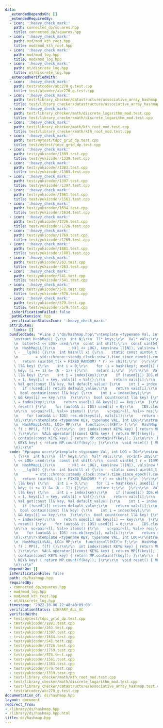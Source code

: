 ```yaml
---
data:
  _extendedDependsOn: []
  _extendedRequiredBy:
  - icon: ':heavy_check_mark:'
    path: connected_dp/squares.hpp
    title: connected_dp/squares.hpp
  - icon: ':heavy_check_mark:'
    path: mod/mod_kth_root.hpp
    title: mod/mod_kth_root.hpp
  - icon: ':heavy_check_mark:'
    path: mod/mod_log.hpp
    title: mod/mod_log.hpp
  - icon: ':heavy_check_mark:'
    path: nt/discrete_log.hpp
    title: nt/discrete_log.hpp
  _extendedVerifiedWith:
  - icon: ':heavy_check_mark:'
    path: test/atcoder/abc270_g.test.cpp
    title: test/atcoder/abc270_g.test.cpp
  - icon: ':heavy_check_mark:'
    path: test/library_checker/datastructure/associative_array_hashmap.test.cpp
    title: test/library_checker/datastructure/associative_array_hashmap.test.cpp
  - icon: ':heavy_check_mark:'
    path: test/library_checker/math/discrete_logarithm_mod.test.cpp
    title: test/library_checker/math/discrete_logarithm_mod.test.cpp
  - icon: ':heavy_check_mark:'
    path: test/library_checker/math/kth_root_mod.test.cpp
    title: test/library_checker/math/kth_root_mod.test.cpp
  - icon: ':heavy_check_mark:'
    path: test/mytest/tdpc_grid_dp.test.cpp
    title: test/mytest/tdpc_grid_dp.test.cpp
  - icon: ':heavy_check_mark:'
    path: test/yukicoder/1339.test.cpp
    title: test/yukicoder/1339.test.cpp
  - icon: ':heavy_check_mark:'
    path: test/yukicoder/1383.test.cpp
    title: test/yukicoder/1383.test.cpp
  - icon: ':heavy_check_mark:'
    path: test/yukicoder/1397.test.cpp
    title: test/yukicoder/1397.test.cpp
  - icon: ':heavy_check_mark:'
    path: test/yukicoder/1561.test.cpp
    title: test/yukicoder/1561.test.cpp
  - icon: ':heavy_check_mark:'
    path: test/yukicoder/1634.test.cpp
    title: test/yukicoder/1634.test.cpp
  - icon: ':heavy_check_mark:'
    path: test/yukicoder/1726.test.cpp
    title: test/yukicoder/1726.test.cpp
  - icon: ':heavy_check_mark:'
    path: test/yukicoder/1769.test.cpp
    title: test/yukicoder/1769.test.cpp
  - icon: ':heavy_check_mark:'
    path: test/yukicoder/1881.test.cpp
    title: test/yukicoder/1881.test.cpp
  - icon: ':heavy_check_mark:'
    path: test/yukicoder/263.test.cpp
    title: test/yukicoder/263.test.cpp
  - icon: ':heavy_check_mark:'
    path: test/yukicoder/541.test.cpp
    title: test/yukicoder/541.test.cpp
  - icon: ':heavy_check_mark:'
    path: test/yukicoder/578.test.cpp
    title: test/yukicoder/578.test.cpp
  - icon: ':heavy_check_mark:'
    path: test/yukicoder/579.test.cpp
    title: test/yukicoder/579.test.cpp
  _isVerificationFailed: false
  _pathExtension: hpp
  _verificationStatusIcon: ':heavy_check_mark:'
  attributes:
    links: []
  bundledCode: "#line 2 \"ds/hashmap.hpp\"\ntemplate <typename Val, int LOG = 20>\r\
    \nstruct HashMapLL {\r\n  int N;\r\n  ll* keys;\r\n  Val* vals;\r\n  vc<int> IDS;\r\
    \n  bitset<1 << LOG> used;\r\n  const int shift;\r\n  const uint64_t r = 11995408973635179863ULL;\r\
    \n  HashMapLL()\r\n      : N(1 << LOG), keys(new ll[N]), vals(new Val[N]), shift(64\
    \ - __lg(N)) {}\r\n  int hash(ll x) {\r\n    static const uint64_t FIXED_RANDOM\r\
    \n        = std::chrono::steady_clock::now().time_since_epoch().count();\r\n \
    \   return (uint64_t(x + FIXED_RANDOM) * r) >> shift;\r\n  }\r\n\r\n  int index(const\
    \ ll& key) {\r\n    int i = 0;\r\n    for (i = hash(key); used[i] && keys[i] !=\
    \ key; (i += 1) &= (N - 1)) {}\r\n    return i;\r\n  }\r\n\r\n  Val& operator[](const\
    \ ll& key) {\r\n    int i = index(key);\r\n    if (!used[i]) IDS.eb(i), used[i]\
    \ = 1, keys[i] = key, vals[i] = Val{};\r\n    return vals[i];\r\n  }\r\n\r\n \
    \ Val get(const ll& key, Val default_value) {\r\n    int i = index(key);\r\n \
    \   if (!used[i]) return default_value;\r\n    return vals[i];\r\n  }\r\n\r\n\
    \  bool contain(const ll& key) {\r\n    int i = index(key);\r\n    return used[i]\
    \ && keys[i] == key;\r\n  }\r\n\r\n  bool count(const ll& key) {\r\n    int i\
    \ = index(key);\r\n    return used[i] && keys[i] == key;\r\n  }\r\n\r\n  void\
    \ reset() {\r\n    for (auto&& i: IDS) used[i] = 0;\r\n    IDS.clear();\r\n  }\r\
    \n\r\n  vc<pair<ll, Val>> items() {\r\n    vc<pair<ll, Val>> res;\r\n    res.reserve(len(IDS));\r\
    \n    for (auto&& i: IDS) res.eb(keys[i], vals[i]);\r\n    return res;\r\n  }\r\
    \n};\r\n\r\ntemplate <typename KEY, typename VAL, int LOG>\r\nstruct HashMap {\r\
    \n  HashMapLL<VAL, LOG> MP;\r\n  function<ll(KEY)> f;\r\n  HashMap(function<ll(KEY)>\
    \ f) : MP(), f(f) {}\r\n\r\n  int index(const KEY& key) { return MP.index(f(key));\
    \ }\r\n\r\n  VAL& operator[](const KEY& key) { return MP[f(key)]; }\r\n\r\n  bool\
    \ contain(const KEY& key) { return MP.contain(f(key)); }\r\n\r\n  bool count(const\
    \ KEY& key) { return MP.count(f(key)); }\r\n\r\n  void reset() { MP.reset(); }\r\
    \n};\r\n"
  code: "#pragma once\r\ntemplate <typename Val, int LOG = 20>\r\nstruct HashMapLL\
    \ {\r\n  int N;\r\n  ll* keys;\r\n  Val* vals;\r\n  vc<int> IDS;\r\n  bitset<1\
    \ << LOG> used;\r\n  const int shift;\r\n  const uint64_t r = 11995408973635179863ULL;\r\
    \n  HashMapLL()\r\n      : N(1 << LOG), keys(new ll[N]), vals(new Val[N]), shift(64\
    \ - __lg(N)) {}\r\n  int hash(ll x) {\r\n    static const uint64_t FIXED_RANDOM\r\
    \n        = std::chrono::steady_clock::now().time_since_epoch().count();\r\n \
    \   return (uint64_t(x + FIXED_RANDOM) * r) >> shift;\r\n  }\r\n\r\n  int index(const\
    \ ll& key) {\r\n    int i = 0;\r\n    for (i = hash(key); used[i] && keys[i] !=\
    \ key; (i += 1) &= (N - 1)) {}\r\n    return i;\r\n  }\r\n\r\n  Val& operator[](const\
    \ ll& key) {\r\n    int i = index(key);\r\n    if (!used[i]) IDS.eb(i), used[i]\
    \ = 1, keys[i] = key, vals[i] = Val{};\r\n    return vals[i];\r\n  }\r\n\r\n \
    \ Val get(const ll& key, Val default_value) {\r\n    int i = index(key);\r\n \
    \   if (!used[i]) return default_value;\r\n    return vals[i];\r\n  }\r\n\r\n\
    \  bool contain(const ll& key) {\r\n    int i = index(key);\r\n    return used[i]\
    \ && keys[i] == key;\r\n  }\r\n\r\n  bool count(const ll& key) {\r\n    int i\
    \ = index(key);\r\n    return used[i] && keys[i] == key;\r\n  }\r\n\r\n  void\
    \ reset() {\r\n    for (auto&& i: IDS) used[i] = 0;\r\n    IDS.clear();\r\n  }\r\
    \n\r\n  vc<pair<ll, Val>> items() {\r\n    vc<pair<ll, Val>> res;\r\n    res.reserve(len(IDS));\r\
    \n    for (auto&& i: IDS) res.eb(keys[i], vals[i]);\r\n    return res;\r\n  }\r\
    \n};\r\n\r\ntemplate <typename KEY, typename VAL, int LOG>\r\nstruct HashMap {\r\
    \n  HashMapLL<VAL, LOG> MP;\r\n  function<ll(KEY)> f;\r\n  HashMap(function<ll(KEY)>\
    \ f) : MP(), f(f) {}\r\n\r\n  int index(const KEY& key) { return MP.index(f(key));\
    \ }\r\n\r\n  VAL& operator[](const KEY& key) { return MP[f(key)]; }\r\n\r\n  bool\
    \ contain(const KEY& key) { return MP.contain(f(key)); }\r\n\r\n  bool count(const\
    \ KEY& key) { return MP.count(f(key)); }\r\n\r\n  void reset() { MP.reset(); }\r\
    \n};\r\n"
  dependsOn: []
  isVerificationFile: false
  path: ds/hashmap.hpp
  requiredBy:
  - connected_dp/squares.hpp
  - mod/mod_log.hpp
  - mod/mod_kth_root.hpp
  - nt/discrete_log.hpp
  timestamp: '2022-10-06 22:48:48+09:00'
  verificationStatus: LIBRARY_ALL_AC
  verifiedWith:
  - test/mytest/tdpc_grid_dp.test.cpp
  - test/yukicoder/1881.test.cpp
  - test/yukicoder/263.test.cpp
  - test/yukicoder/1397.test.cpp
  - test/yukicoder/1634.test.cpp
  - test/yukicoder/541.test.cpp
  - test/yukicoder/1726.test.cpp
  - test/yukicoder/1769.test.cpp
  - test/yukicoder/578.test.cpp
  - test/yukicoder/1561.test.cpp
  - test/yukicoder/1383.test.cpp
  - test/yukicoder/579.test.cpp
  - test/yukicoder/1339.test.cpp
  - test/library_checker/math/kth_root_mod.test.cpp
  - test/library_checker/math/discrete_logarithm_mod.test.cpp
  - test/library_checker/datastructure/associative_array_hashmap.test.cpp
  - test/atcoder/abc270_g.test.cpp
documentation_of: ds/hashmap.hpp
layout: document
redirect_from:
- /library/ds/hashmap.hpp
- /library/ds/hashmap.hpp.html
title: ds/hashmap.hpp
---
```

